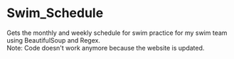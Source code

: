 # Swim_Schedule

Gets the monthly and weekly schedule for swim practice for my swim team using BeautifulSoup and Regex. <br />
Note: Code doesn't work anymore because the website is updated.
